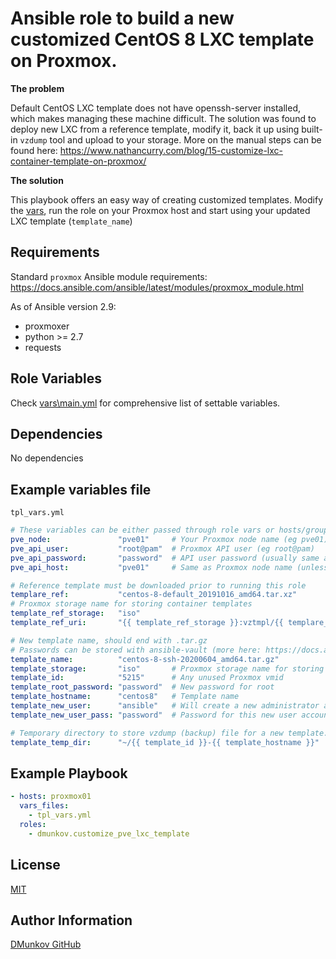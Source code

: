 Ansible role to build a new customized CentOS 8 LXC template on Proxmox.
=========

**The problem**

Default CentOS LXC template does not have openssh-server installed, which makes managing these machine difficult.
The solution was found to deploy new LXC from a reference template, modify it, back it up using built-in `vzdump` tool and upload to your storage. More on the manual steps can be found here:
https://www.nathancurry.com/blog/15-customize-lxc-container-template-on-proxmox/

**The solution**

This playbook offers an easy way of creating customized templates. Modify the [vars](vars\main.yml), run the role on your Proxmox host and start using your updated LXC template (`template_name`)

Requirements
------------

Standard `proxmox` Ansible module requirements: https://docs.ansible.com/ansible/latest/modules/proxmox_module.html

As of Ansible version 2.9:
* proxmoxer
* python >= 2.7
* requests

Role Variables
--------------

Check [vars\main.yml](vars\main.yml) for comprehensive list of settable variables.

Dependencies
------------

No dependencies

Example variables file
----------------
`tpl_vars.yml`

``` yml
# These variables can be either passed through role vars or hosts/group_vars/host_vars files
pve_node:               "pve01"     # Your Proxmox node name (eg pve01)
pve_api_user:           "root@pam"  # Proxmox API user (eg root@pam)
pve_api_password:       "password"  # API user password (usually same as root)
pve_api_host:           "pve01"     # Same as Proxmox node name (unless you are into clusters)

# Reference template must be downloaded prior to running this role
templare_ref:           "centos-8-default_20191016_amd64.tar.xz"
# Proxmox storage name for storing container templates
template_ref_storage:   "iso"
template_ref_uri:       "{{ template_ref_storage }}:vztmpl/{{ templare_ref }}"

# New template name, should end with .tar.gz
# Passwords can be stored with ansible-vault (more here: https://docs.ansible.com/ansible/latest/user_guide/vault.html)
template_name:          "centos-8-ssh-20200604_amd64.tar.gz"
template_storage:       "iso"       # Proxmox storage name for storing container templates
template_id:            "5215"      # Any unused Proxmox vmid
template_root_password: "password"  # New password for root
template_hostname:      "centos8"   # Template name
template_new_user:      "ansible"   # Will create a new administrator account
template_new_user_pass: "password"  # Password for this new user account

# Temporary directory to store vzdump (backup) file for a new template. Local to your Proxmox instance.
template_temp_dir:      "~/{{ template_id }}-{{ template_hostname }}"
```

Example Playbook
----------------

``` yml
- hosts: proxmox01
  vars_files:
    - tpl_vars.yml
  roles:
    - dmunkov.customize_pve_lxc_template
```

License
-------

[MIT](LICENSE)

Author Information
------------------

[DMunkov GitHub](https://github.com/DMunkov)
